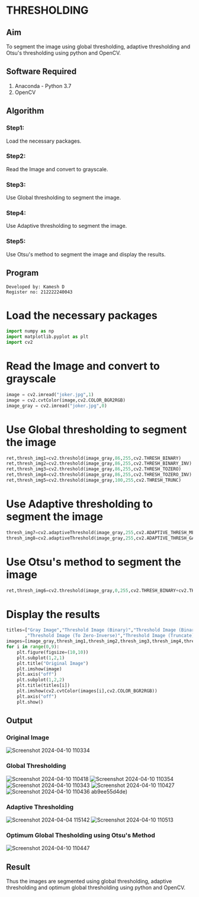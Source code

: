 # THRESHOLDING
## Aim
To segment the image using global thresholding, adaptive thresholding and Otsu's thresholding using python and OpenCV.

## Software Required
1. Anaconda - Python 3.7
2. OpenCV

## Algorithm

### Step1:
Load the necessary packages.

### Step2:
Read the Image and convert to grayscale.

### Step3:
Use Global thresholding to segment the image.

### Step4:
Use Adaptive thresholding to segment the image.

### Step5:
Use Otsu's method to segment the image and display the results.

## Program
```
Developed by: Kamesh D
Register no: 212222240043
```
# Load the necessary packages
```py
import numpy as np
import matplotlib.pyplot as plt
import cv2
```
# Read the Image and convert to grayscale
```py
image = cv2.imread("joker.jpg",1)
image = cv2.cvtColor(image,cv2.COLOR_BGR2RGB)
image_gray = cv2.imread("joker.jpg",0)
```
# Use Global thresholding to segment the image
```py
ret,thresh_img1=cv2.threshold(image_gray,86,255,cv2.THRESH_BINARY)
ret,thresh_img2=cv2.threshold(image_gray,86,255,cv2.THRESH_BINARY_INV)
ret,thresh_img3=cv2.threshold(image_gray,86,255,cv2.THRESH_TOZERO)
ret,thresh_img4=cv2.threshold(image_gray,86,255,cv2.THRESH_TOZERO_INV)
ret,thresh_img5=cv2.threshold(image_gray,100,255,cv2.THRESH_TRUNC)
```
# Use Adaptive thresholding to segment the image
```py
thresh_img7=cv2.adaptiveThreshold(image_gray,255,cv2.ADAPTIVE_THRESH_MEAN_C,cv2.THRESH_BINARY,11,2)
thresh_img8=cv2.adaptiveThreshold(image_gray,255,cv2.ADAPTIVE_THRESH_GAUSSIAN_C,cv2.THRESH_BINARY,11,2)
```
# Use Otsu's method to segment the image 
```py
ret,thresh_img6=cv2.threshold(image_gray,0,255,cv2.THRESH_BINARY+cv2.THRESH_OTSU)
```
# Display the results
```py
titles=["Gray Image","Threshold Image (Binary)","Threshold Image (Binary Inverse)","Threshold Image (To Zero)"
       ,"Threshold Image (To Zero-Inverse)","Threshold Image (Truncate)","Otsu","Adaptive Threshold (Mean)","Adaptive Threshold (Gaussian)"]
images=[image_gray,thresh_img1,thresh_img2,thresh_img3,thresh_img4,thresh_img5,thresh_img6,thresh_img7,thresh_img8]
for i in range(0,9):
    plt.figure(figsize=(10,10))
    plt.subplot(1,2,1)
    plt.title("Original Image")
    plt.imshow(image)
    plt.axis("off")
    plt.subplot(1,2,2)
    plt.title(titles[i])
    plt.imshow(cv2.cvtColor(images[i],cv2.COLOR_BGR2RGB))
    plt.axis("off")
    plt.show()

```
## Output

### Original Image
![Screenshot 2024-04-10 110334](https://github.com/KameshLeVI/THRESHOLDING-/assets/120780633/ddd32c6c-aeeb-4fb2-84b3-20d3f8f264ee)

### Global Thresholding
![Screenshot 2024-04-10 110418](https://github.com/KameshLeVI/THRESHOLDING-/assets/120780633/89b15271-c04c-4ad5-ac52-0629b9218cc8)
![Screenshot 2024-04-10 110354](https://github.com/KameshLeVI/THRESHOLDING-/assets/120780633/bae19a8b-b0e9-4e88-ae7d-b326fae4957e)
![Screenshot 2024-04-10 110343](https://github.com/KameshLeVI/THRESHOLDING-/assets/120780633/83625a51-b40d-4a7c-9201-fd6683d84d72)
![Screenshot 2024-04-10 110427](https://github.com/KameshLeVI/THRESHOLDING-/assets/120780633/80b8dd99-ce5b-4102-abd4-7)
![Screenshot 2024-04-10 110436](https://github.com/KameshLeVI/THRESHOLDING-/assets/120780633/fcb64e6e-ea69-40f7-8dbd-8f6f442cf611)
ab9ee55d4de)


### Adaptive Thresholding

![Screenshot 2024-04-04 115142](https://github.com/vasundrasriravi/THRESHOLDING-/assets/119393983/f0f2cef9-52fa-49a5-b031-688016938a04)
![Screenshot 2024-04-10 110513](https://github.com/KameshLeVI/THRESHOLDING-/assets/120780633/83b7ac8c-80a0-46c1-8519-ffb38dfeadf1)

### Optimum Global Thesholding using Otsu's Method
![Screenshot 2024-04-10 110447](https://github.com/KameshLeVI/THRESHOLDING-/assets/120780633/47aa2352-ac60-4466-ab91-e9aaa165e3cc)

## Result
Thus the images are segmented using global thresholding, adaptive thresholding and optimum global thresholding using python and OpenCV.
